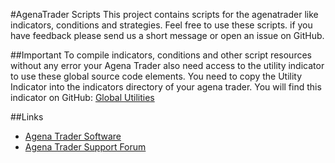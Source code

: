 #AgenaTrader Scripts 
This project contains scripts for the agenatrader like indicators, conditions and strategies. Feel free to use these scripts. if you have feedback please send us a short message or open an issue on GitHub.

##Important
To compile indicators, conditions and other script resources without any error your Agena Trader also need access to the utility indicator to use these global source code elements. You need to copy the Utility Indicator into the indicators directory of your agena trader. You will find this indicator on GitHub: [Global Utilities](https://github.com/simonpucher/AgenaTrader/blob/master/Utility/GlobalUtilities_Utility.cs)


##Links
- [Agena Trader Software](http://www.tradeescort.com)
- [Agena Trader Support Forum](http://www.tradeescort.com/phpbb_de/)

